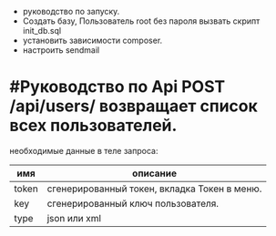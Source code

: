 - руководство по запуску.
- Создать базу, Пользователь root без пароля вызвать скрипт init_db.sql
- установить зависимости composer.
- настроить sendmail



#Руководство по Api
POST /api/users/ возвращает список всех пользователей.
===
необходимые данные в теле запроса:

| имя |описание|  
|---|---|  
|token|сгенерированный токен, вкладка Токен в меню.|  
|key|сгенерированный ключ пользователя.|  
|type| json или xml|

